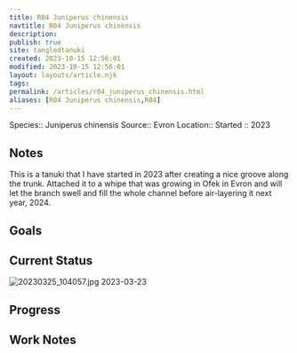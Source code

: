 ```yaml
---
title: R04 Juniperus chinensis
navtitle: R04 Juniperus chinensis
description: 
publish: true
site: tangledtanuki
created: 2023-10-15 12:56:01
modified: 2023-10-15 12:56:01
layout: layouts/article.njk
tags:
permalink: /articles/r04_juniperus_chinensis.html
aliases: [R04 Juniperus chinensis,R04]
---
```


Species:: Juniperus chinensis
Source:: Evron
Location:: 
Started :: 2023
## Notes

This is a tanuki that I have started in 2023 after creating a nice groove along the trunk. Attached it to a whipe that was growing in Ofek in Evron and will let the branch swell and fill the whole channel before air-layering it next year, 2024.

## Goals
## Current Status

![20230325_104057.jpg](/img/20230325_104057.jpg)
2023-03-23

## Progress

## Work Notes

